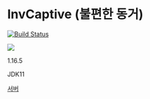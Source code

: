 # InvCaptive (불편한 동거)
[![Build Status](https://travis-ci.com/noonmaru/inv-captive.svg?branch=master)](https://travis-ci.com/noonmaru/inv-captive)

[![](http://img.youtube.com/vi/bUziXPSoP30/0.jpg)](http://www.youtube.com/watch?v=bUziXPSoP30 "")

1.16.5

JDK11

[서버](https://github.com/monun/inv-captive/releases/download/0.2.0/server.ps1)